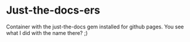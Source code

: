 # Just-the-docs-ers
Container with the just-the-docs gem installed for github pages. You see what I did with the name there? ;)